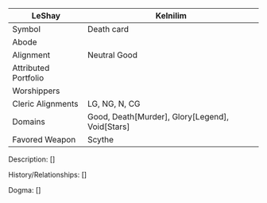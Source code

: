 | LeShay | Kelnilim |
| --- | --- |
| Symbol | Death card |
| Abode |
| Alignment | Neutral Good | 
| Attributed Portfolio |
| Worshippers | 
| Cleric Alignments | LG, NG, N, CG | 
| Domains | Good, Death[Murder], Glory[Legend], Void[Stars] |  
| Favored Weapon | Scythe | 

Description: 
    []

History/Relationships:
    []
    
Dogma: 
    []